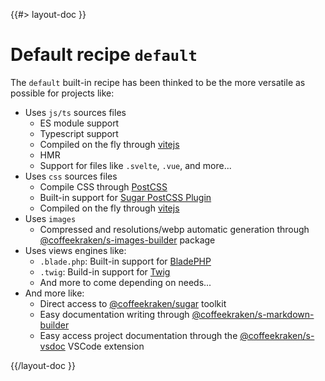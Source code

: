 <!--
/**
 * @name            Default
 * @namespace       doc.recipes.builtIn
 * @type            Markdown
 * @platform        md
 * @status          stable
 * @menu            Documentation / Recipes / Built-in           /doc/recipes/built-in/default
 *
 * @since           2.0.0
 * @author    Olivier Bossel <olivier.bossel@gmail.com> (https://olivierbossel.com)
 */
-->

{{#> layout-doc }}

# Default recipe `default`

The `default` built-in recipe has been thinked to be the more versatile as possible for projects like:

-   Uses `js/ts` sources files
    -   ES module support
    -   Typescript support
    -   Compiled on the fly through [vitejs](https://vitejs.dev/)
    -   HMR
    -   Support for files like `.svelte`, `.vue`, and more...
-   Uses `css` sources files
    -   Compile CSS through [PostCSS](https://postcss.org/)
    -   Built-in support for [Sugar PostCSS Plugin](https://www.npmjs.com/package/@coffeekraken/s-sugar-postcss-plugin)
    -   Compiled on the fly through [vitejs](https://vitejs.dev/)
-   Uses `images`
    -   Compressed and resolutions/webp automatic generation through [@coffeekraken/s-images-builder](https://www.npmjs.com/package/@coffeekraken/s-images-builder) package
-   Uses views engines like:
    -   `.blade.php`: Built-in support for [BladePHP](https://github.com/EFTEC/BladeOne)
    -   `.twig`: Build-in support for [Twig](https://twig.symfony.com/)
    -   And more to come depending on needs...
-   And more like:
    -   Direct access to [@coffeekraken/sugar](https://www.npmjs.com/package/@coffeekraken/sugar) toolkit
    -   Easy documentation writing through [@coffeekraken/s-markdown-builder](https://www.npmjs.com/package/@coffeekraken/s-markdown-builder)
    -   Easy access project documentation through the [@coffeekraken/s-vsdoc](https://www.npmjs.com/package/@coffeekraken/s-vsdoc) VSCode extension

{{/layout-doc }}
